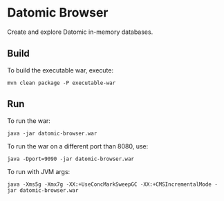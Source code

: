 Datomic Browser
===============

Create and explore Datomic in-memory databases.

Build
-----

To build the executable war, execute:

    mvn clean package -P executable-war

Run
---

To run the war:

    java -jar datomic-browser.war

To run the war on a different port than 8080, use:

    java -Dport=9090 -jar datomic-browser.war

To run with JVM args:

    java -Xms5g -Xmx7g -XX:+UseConcMarkSweepGC -XX:+CMSIncrementalMode -jar datomic-browser.war
